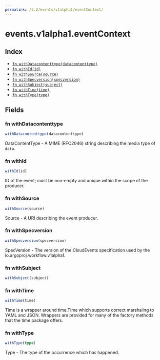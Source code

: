 ```yaml
---
permalink: /3.2/events/v1alpha1/eventContext/
---
```


# events.v1alpha1.eventContext



## Index

* [`fn withDatacontenttype(datacontenttype)`](#fn-withdatacontenttype)
* [`fn withId(id)`](#fn-withid)
* [`fn withSource(source)`](#fn-withsource)
* [`fn withSpecversion(specversion)`](#fn-withspecversion)
* [`fn withSubject(subject)`](#fn-withsubject)
* [`fn withTime(time)`](#fn-withtime)
* [`fn withType(type)`](#fn-withtype)

## Fields

### fn withDatacontenttype

```ts
withDatacontenttype(datacontenttype)
```

DataContentType - A MIME (RFC2046) string describing the media type of `data`.

### fn withId

```ts
withId(id)
```

ID of the event; must be non-empty and unique within the scope of the producer.

### fn withSource

```ts
withSource(source)
```

Source - A URI describing the event producer.

### fn withSpecversion

```ts
withSpecversion(specversion)
```

SpecVersion - The version of the CloudEvents specification used by the io.argoproj.workflow.v1alpha1.

### fn withSubject

```ts
withSubject(subject)
```



### fn withTime

```ts
withTime(time)
```

Time is a wrapper around time.Time which supports correct marshaling to YAML and JSON.  Wrappers are provided for many of the factory methods that the time package offers.

### fn withType

```ts
withType(type)
```

Type - The type of the occurrence which has happened.